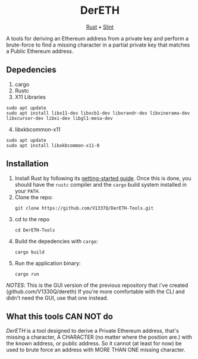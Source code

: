 <h1 align="center">DerETH</h1>

<div align="center">
	<a href="https://www.rust-lang.org/tools/install">Rust</a>
  <span> • </span>
    	<a href="https://docs.slint.dev/latest/docs/slint/">Slint</a>
  <p></p>
</div> 

A tools for deriving an Ethereum address from a private key and perform a brute-force to find a missing character in a partial private key that matches a Public Ethereum address.

## Depedencies

1. cargo
2. Rustc
3. X11 Libraries
```
sudo apt update
sudo apt install libx11-dev libxcb1-dev libxrandr-dev libxinerama-dev libxcursor-dev libxi-dev libgl1-mesa-dev
``` 
4. libxkbcommon-x11
```
sudo apt update
sudo apt install libxkbcommon-x11-0
```

## Installation

1. Install Rust by following its [getting-started guide](https://www.rust-lang.org/learn/get-started).
   Once this is done, you should have the `rustc` compiler and the `cargo` build system installed in your `PATH`.
2. Clone the repo:
    ``` 
    git clone https://github.com/V1337Q/DerETH-Tools.git
    ``` 
3. cd to the repo
    ``` 
    cd DerETH-Tools
    ```
4. Build the depedencies with `cargo`:
    ```
    cargo build
    ```
5. Run the application binary:
    ```
    cargo run
    ```
*NOTES*: This is the GUI version of the previous repository that i've created (github.com/V1330Q/dereth) If you're more comfortable with the CLI and didn't need the GUI, use that one instead.

## What this tools CAN NOT do
*DerETH* is a tool designed to derive a Private Ethereum address, that's missing a character, A CHARACTER (no matter where the position are.) with the known address, or public address. So it cannot (at least for now) be used to brute force an address with MORE THAN ONE missing character. 
